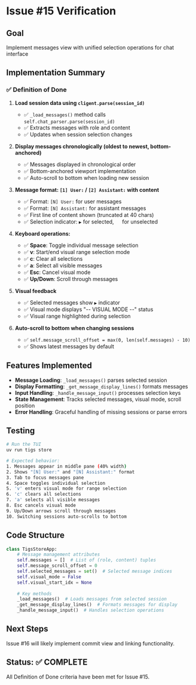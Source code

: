 # Issue #15 Verification

## Goal
Implement messages view with unified selection operations for chat interface

## Implementation Summary

### ✅ Definition of Done

1. **Load session data using `cligent.parse(session_id)`**
   - ✅ `_load_messages()` method calls `self.chat_parser.parse(session_id)`
   - ✅ Extracts messages with role and content
   - ✅ Updates when session selection changes

2. **Display messages chronologically (oldest to newest, bottom-anchored)**
   - ✅ Messages displayed in chronological order
   - ✅ Bottom-anchored viewport implementation
   - ✅ Auto-scroll to bottom when loading new session

3. **Message format: `[1] User:` / `[2] Assistant:` with content**
   - ✅ Format: `[N] User:` for user messages
   - ✅ Format: `[N] Assistant:` for assistant messages
   - ✅ First line of content shown (truncated at 40 chars)
   - ✅ Selection indicator: `▶` for selected, `  ` for unselected

4. **Keyboard operations:**
   - ✅ **Space**: Toggle individual message selection
   - ✅ **v**: Start/end visual range selection mode
   - ✅ **c**: Clear all selections
   - ✅ **a**: Select all visible messages
   - ✅ **Esc**: Cancel visual mode
   - ✅ **Up/Down**: Scroll through messages

5. **Visual feedback**
   - ✅ Selected messages show `▶` indicator
   - ✅ Visual mode displays "-- VISUAL MODE --" status
   - ✅ Visual range highlighted during selection

6. **Auto-scroll to bottom when changing sessions**
   - ✅ `self.message_scroll_offset = max(0, len(self.messages) - 10)`
   - ✅ Shows latest messages by default

## Features Implemented

- **Message Loading**: `_load_messages()` parses selected session
- **Display Formatting**: `_get_message_display_lines()` formats messages
- **Input Handling**: `_handle_message_input()` processes selection keys
- **State Management**: Tracks selected messages, visual mode, scroll position
- **Error Handling**: Graceful handling of missing sessions or parse errors

## Testing

```bash
# Run the TUI
uv run tigs store

# Expected behavior:
1. Messages appear in middle pane (40% width)
2. Shows "[N] User:" and "[N] Assistant:" format
3. Tab to focus messages pane
4. Space toggles individual selection
5. 'v' enters visual mode for range selection
6. 'c' clears all selections
7. 'a' selects all visible messages
8. Esc cancels visual mode
9. Up/Down arrows scroll through messages
10. Switching sessions auto-scrolls to bottom
```

## Code Structure

```python
class TigsStoreApp:
    # Message management attributes
    self.messages = []  # List of (role, content) tuples
    self.message_scroll_offset = 0
    self.selected_messages = set()  # Selected message indices
    self.visual_mode = False
    self.visual_start_idx = None
    
    # Key methods
    _load_messages()  # Loads messages from selected session
    _get_message_display_lines()  # Formats messages for display
    _handle_message_input()  # Handles selection operations
```

## Next Steps

Issue #16 will likely implement commit view and linking functionality.

## Status: ✅ COMPLETE

All Definition of Done criteria have been met for Issue #15.